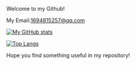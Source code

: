 Welcome to my Github!

My Email:1694815257@qq.com

[![My GitHub stats](https://github-readme-stats.vercel.app/api?username=etheral12138&count_private=true&show_icons=true)](https://github.com/etheral12138/github-readme-stats)

[![Top Langs](https://github-readme-stats.vercel.app/api/top-langs/?username=etheral12138)](https://github.com/etheral12138/github-readme-stats)

Hope you find something useful in my repository!

